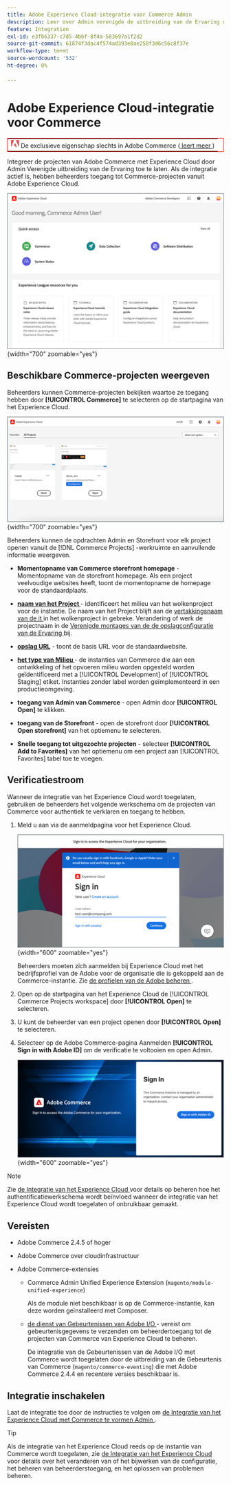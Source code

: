 ```yaml
---
title: Adobe Experience Cloud-integratie voor Commerce Admin
description: Leer over Admin verenigde de uitbreiding van de Ervaring die Commerce met Experience Cloud integreert zodat de klanten tot de projecten van Commerce van de homepage van het Experience Cloud kunnen toegang hebben.
feature: Integration
exl-id: e3fb6337-c7d5-4b6f-8f4a-583697a1f2d2
source-git-commit: 61874f3dac4f574ad393e8ae258f3d6c56c8f37e
workflow-type: tm+mt
source-wordcount: '532'
ht-degree: 0%

---
```


# Adobe Experience Cloud-integratie voor Commerce

<table style="border:1px solid red">
<tr><td><img alt="Adobe Commerce-functie" src="../assets/adobe-logo.svg" width="20" height="20" /> De exclusieve eigenschap slechts in Adobe Commerce (<a href="https://experienceleague.adobe.com/docs/commerce-admin/user-guides/home.html?lang=nl-NL#product-editions"> leert meer </a>)</td></tr>
</table>

Integreer de projecten van Adobe Commerce met Experience Cloud door Admin Verenigde uitbreiding van de Ervaring toe te laten. Als de integratie actief is, hebben beheerders toegang tot Commerce-projecten vanuit Adobe Experience Cloud.

![ Toegang Commerce van de homepage van het Experience Cloud ](./assets/admin-uex-home-page.png){width="700" zoomable="yes"}

## Beschikbare Commerce-projecten weergeven

Beheerders kunnen Commerce-projecten bekijken waartoe ze toegang hebben door **[!UICONTROL Commerce]** te selecteren op de startpagina van het Experience Cloud.

![ de werkruimte van de Projecten van Commerce op Experience Cloud ](./assets/admin-uex-commerce-projects-home.png){width="700" zoomable="yes"}

Beheerders kunnen de opdrachten Admin en Storefront voor elk project openen vanuit de [!DNL Commerce Projects] -werkruimte en aanvullende informatie weergeven.

- **Momentopname van Commerce storefront homepage** - Momentopname van de storefront homepage. Als een project veelvoudige websites heeft, toont de momentopname de homepage voor de standaardplaats.

- **[naam van het Project ](https://experienceleague.adobe.com/docs/commerce-cloud-service/user-guide/architecture/pro-develop-deploy-workflow.html?lang=nl-NL)** - identificeert het milieu van het wolkenproject voor de instantie. De naam van het Project blijft aan de [ vertakkingsnaam van de it ](https://experienceleague.adobe.com/docs/commerce-cloud-service/user-guide/project/console-branches.html?lang=nl-NL) in het wolkenproject in gebreke. Verandering of werk de projectnaam in de [ Verenigde montages van de de opslagconfiguratie van de Ervaring ](admin-unified-experience-integration-manage.md#manage-the-integration-from-the-admin) bij.

- **[opslag URL](../stores-purchase/store-urls.md)** - toont de basis URL voor de standaardwebsite.

- **[het type van Milieu ](https://experienceleague.adobe.com/docs/commerce-cloud-service/user-guide/architecture/pro-develop-deploy-workflow.html?lang=nl-NL)** - de instanties van Commerce die aan een ontwikkeling of het opvoeren milieu worden opgesteld worden geïdentificeerd met a [!UICONTROL Development] of [!UICONTROL Staging] etiket. Instanties zonder label worden geïmplementeerd in een productieomgeving.

- **toegang van Admin van Commerce** - open Admin door **[!UICONTROL Open]** te klikken.

- **toegang van de Storefront** - open de storefront door **[!UICONTROL Open storefront]** van het optiemenu te selecteren.

- **Snelle toegang tot uitgezochte projecten** - selecteer **[!UICONTROL Add to Favorites]** van het optiemenu om een project aan [!UICONTROL Favorites] tabel toe te voegen.

## Verificatiestroom

Wanneer de integratie van het Experience Cloud wordt toegelaten, gebruiken de beheerders het volgende werkschema om de projecten van Commerce voor authentiek te verklaren en toegang te hebben.

1. Meld u aan via de aanmeldpagina voor het Experience Cloud.

   ![ het Teken van het Experience Cloud binnen pagina ](./assets/admin-uex-experience-cloud-login.png){width="600" zoomable="yes"}

   Beheerders moeten zich aanmelden bij Experience Cloud met het bedrijfsprofiel van de Adobe voor de organisatie die is gekoppeld aan de Commerce-instantie. Zie [ de profielen van de Adobe beheren ](https://helpx.adobe.com/nl/enterprise/using/manage-adobe-profiles.html).

1. Open op de startpagina van het Experience Cloud de [!UICONTROL Commerce Projects workspace] door **[!UICONTROL Open]** te selecteren.

1. U kunt de beheerder van een project openen door **[!UICONTROL Open]** te selecteren.

1. Selecteer op de Adobe Commerce-pagina Aanmelden **[!UICONTROL Sign in with Adobe ID]** om de verificatie te voltooien en open Admin.

   ![ Adobe Commerce het Teken binnen pagina ](./assets/admin-adobeid-login.png){width="600" zoomable="yes"}

>[!NOTE]
>
>Zie [ de Integratie van het Experience Cloud ](admin-unified-experience-integration-manage.md) voor details op beheren hoe het authentificatiewerkschema wordt beïnvloed wanneer de integratie van het Experience Cloud wordt toegelaten of onbruikbaar gemaakt.

## Vereisten

- Adobe Commerce 2.4.5 of hoger
- Adobe Commerce over cloudinfrastructuur
- Adobe Commerce-extensies

   - Commerce Admin Unified Experience Extension (`magento/module-unified-experience`)

     Als de module niet beschikbaar is op de Commerce-instantie, kan deze worden geïnstalleerd met Composer.

   - [ de dienst van Gebeurtenissen van Adobe I/O ](https://developer.adobe.com/commerce/extensibility/events/) - vereist om gebeurtenisgegevens te verzenden om beheerdertoegang tot de projecten van Commerce van Experience Cloud te beheren.

     De integratie van de Gebeurtenissen van de Adobe I/O met Commerce wordt toegelaten door de uitbreiding van de Gebeurtenis van Commerce (`magento/commerce-eventing`) die met Adobe Commerce 2.4.4 en recentere versies beschikbaar is.

## Integratie inschakelen

Laat de integratie toe door de instructies te volgen om [ de Integratie van het Experience Cloud met Commerce te vormen Admin ](admin-unified-experience-integration-configure.md).

>[!TIP]
>
>Als de integratie van het Experience Cloud reeds op de instantie van Commerce wordt toegelaten, zie [ de Integratie van het Experience Cloud ](admin-unified-experience-integration-manage.md) voor details over het veranderen van of het bijwerken van de configuratie, het beheren van beheerderstoegang, en het oplossen van problemen beheren.
